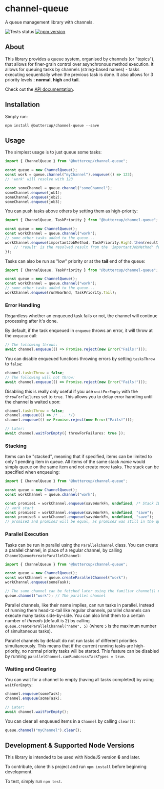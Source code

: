 # channel-queue
A queue management library with channels.

![Tests status](https://github.com/buttercup/channel-queue/actions/workflows/test.yml/badge.svg) [![npm version](https://badge.fury.io/js/%40buttercup%2Fchannel-queue.svg)](https://www.npmjs.com/package/@buttercup/channel-queue)

## About

This library provides a queue system, organised by channels (or "topics"), that allows for finer-grain control over asynchronous method execution. It allows for queuing tasks by channels (string-based names) - tasks executing sequentially when the previous task is done. It also allows for 3 priority levels : **normal**, **high** and **tail**.

Check out the [API documentation](API.md).

## Installation

Simply run:

```shell
npm install @buttercup/channel-queue --save
```

## Usage
The simplest usage is to just queue some tasks:

```typescript
import { ChannelQueue } from "@buttercup/channel-queue";

const queue = new ChannelQueue();
const work = queue.channel("myChannel").enqueue(() => 123);
// 'work' will resolve with 123

const someChannel = queue.channel("someChannel");
someChannel.enqueue(job1);
someChannel.enqueue(job2);
someChannel.enqueue(job3);
```

You can push tasks above others by setting them as high-priority:

```typescript
import { ChannelQueue, TaskPriority } from "@buttercup/channel-queue";

const queue = new ChannelQueue();
const workChannel = queue.channel("work");
// some other tasks added to the queue...
workChannel.enqueue(importantJobMethod, TaskPriority.High).then(result => {
    // 'result' is the resolved result from the 'importantJobMethod' function
});
```

Tasks can also be run as "low" priority or at the **tail** end of the queue:

```typescript
import { ChannelQueue, TaskPriority } from "@buttercup/channel-queue";

const queue = new ChannelQueue();
const workChannel = queue.channel("work");
// some other tasks added to the queue...
workChannel.enqueue(runNearEnd, TaskPriority.Tail);
```

### Error Handling

Regardless whether an enqueued task fails or not, the channel will continue processing after it's done.

By default, if the task enqueued in `enqueue` throws an error, it will throw at the `enqueue` call:

```typescript
// The following throws:
await channel.enqueue(() => Promise.reject(new Error("Fails!")));
```

You can disable enqueued functions throwing errors by setting `tasksThrow` to `false`:

```typescript
channel.tasksThrow = false;
// The following will not throw:
await channel.enqueue(() => Promise.reject(new Error("Fails!")));
```

Disabling this is really only useful if you use `waitForEmpty` with the `throwForFailures` set to `true`. This allows you to delay error handling until the channel is waited upon:

```typescript
channel.tasksThrow = false;
channel.enqueue(() => /* ... */)
channel.enqueue(() => Promise.reject(new Error("Fails!")));

// Later:
await channel.waitForEmpty({ throwForFailures: true });
```

### Stacking
Items can be "stacked", meaning that if specified, items can be limited to only 1 pending item in queue. All items of the same stack _name_ would simply queue on the same item and not create more tasks. The stack can be specified when enqueuing:

```typescript
import { ChannelQueue } from "@buttercup/channel-queue";

const queue = new ChannelQueue();
const workChannel = queue.channel("work");

const promise1 = workChannel.enqueue(saveWorkFn, undefined, /* Stack ID */ "save");
// work start
const promise2 = workChannel.enqueue(saveWorkFn, undefined, "save");
const promise3 = workChannel.enqueue(saveWorkFn, undefined, "save");
// promise2 and promise3 will be equal, as promise2 was still in the queue when promise3
```

### Parallel Execution
Tasks can be run in parallel using the `ParallelChannel` class. You can create a parallel channel, in place of a regular channel, by calling `ChannelQueue#createParallelChannel`:

```typescript
import { ChannelQueue } from "@buttercup/channel-queue";

const queue = new ChannelQueue();
const workChannel = queue.createParallelChannel("work");
workChannel.enqueue(someTask);

// The same channel can be fetched later using the familiar channel() method:
queue.channel("work"); // The parallel channel
```

Parallel channels, like their name implies, can run tasks in parallel. Instead of running them head-to-tail like regular channels, parallel channels can execute many tasks side-by-side. You can also limit them to a certain number of _threads_ (default is 2) by calling `queue.createParallelChannel("name", 5)` (where `5` is the maximum number of simultaneous tasks).

Parallel channels by default do not run tasks of different priorities simultaneously. This means that if the current running tasks are high-priority, no normal priority tasks will be started. This feature can be disabled by running `parallelChannel.canRunAcrossTaskTypes = true`.

### Waiting and Clearing

You can wait for a channel to empty (having all tasks completed) by using `waitForEmpty`:

```typescript
channel.enqueue(someTask);
channel.enqueue(someTask);

// Later:
await channel.waitForEmpty();
```

You can clear all enqueued items in a `Channel` by calling `clear()`:

```typescript
queue.channel("myChannel").clear();
```

## Development & Supported Node Versions
This library is intended to be used with NodeJS version **6** and later.

To contribute, clone this project and run `npm install` before beginning development.

To test, simply run `npm test`.
